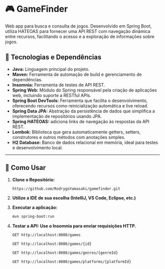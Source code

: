 # 🎮 GameFinder
Web app para busca e consulta de jogos. Desenvolvido em Spring Boot, utiliza HATEOAS para fornecer uma API REST com navegação dinâmica entre recursos, facilitando o acesso e a exploração de informações sobre jogos.

## 👾 Tecnologias e Dependências

- **Java:** Linguagem principal do projeto.
- **Maven:** Ferramenta de automação de build e gerenciamento de dependências.
- **Insomnia:** Ferramenta de testes de API REST.
- **Spring Web:** Módulo do Spring responsável pela criação de aplicações web, incluindo suporte a RESTful APIs.
- **Spring Boot DevTools:** Ferramenta que facilita o desenvolvimento, oferecendo recursos como reinicialização automática e live reload.
- **Spring Data JPA:** Abstração da persistência de dados que simplifica a implementação de repositórios usando JPA.
- **Spring HATEOAS:** adiciona links de navegação às respostas da API REST.
- **Lombok:** Biblioteca que gera automaticamente getters, setters, construtores e outros métodos com anotações simples.
- **H2 Database:** Banco de dados relacional em memória, ideal para testes e desenvolvimento local.

---

## 🚀 Como Usar

1. **Clone o Repositório:**

   ```bash
   https://github.com/RodrygoYamasaki/gamefinder.git
   ```
2. **Utilize a IDE de sua escolha (IntelliJ, VS Code, Eclipse, etc.)**
3. **Executar a aplicação:**

   ```bash
   mvn spring-boot:run
   ```
4. **Testar a API: Use o Insomnia para enviar requisições HTTP.**

   ```bash
   GET http://localhost:8080/games
   ```

   ```bash
   GET http://localhost:8080/games/{id}
   ```

   ```bash
   GET http://localhost:8080/games/genres/{genreId}
   ```

   ```bash
   GET http://localhost:8080/games/platforms/{platformId}
   ```
